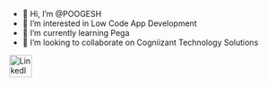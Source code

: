 - 👋 Hi, I’m @POOGESH
- 👀 I’m interested in Low Code App Development
- 🌱 I’m currently learning Pega
- 💞️ I’m looking to collaborate on Cogniizant Technology Solutions
<!---
POOGESH/POOGESH is a ✨ special ✨ repository because its `README.md` (this file) appears on your GitHub profile.
You can click the Preview link to take a look at your changes.
--->
<img src="URL_TO_LINKEDIN_LOGO" alt="LinkedIn Logo" width="40" height="40">
<a href="https://www.linkedin.com" target="_blank" class="linkedin-button"></a>


